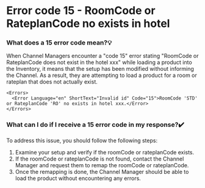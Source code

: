 ﻿---
sidebar_position: 3
---

# Error code 15 - RoomCode or RateplanCode no exists in hotel

### What does a 15 error code mean?💡
When Channel Managers encounter a "code 15" error stating "RoomCode or RateplanCode does not exist in the hotel xxx" while loading a product into the Inventory, it means that the setup has been modified without informing the Channel. As a result, they are attempting to load a product for a room or rateplan that does not actually exist.

```
<Errors>
  <Error Language="en" ShortText="Invalid id" Code="15">RoomCode 'STD' or RateplanCode 'RO' no exists in hotel xxx.</Error>
</Errors>
```

### What can I do if I receive a 15 error code in my response?✔️
To address this issue, you should follow the following steps:

1. Examine your setup and verify if the roomCode or rateplanCode exists.
1. If the roomCode or rateplanCode is not found, contact the Channel Manager and request them to remap the roomCode or rateplanCode.
1. Once the remapping is done, the Channel Manager should be able to load the product without encountering any errors.